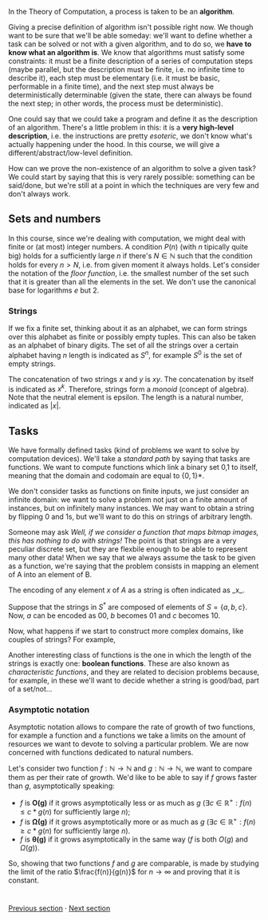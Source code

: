In the Theory of Computation, a process is taken to be an **algorithm**.

Giving a precise definition of algorithm isn't possible right now. We though want to be sure that we'll be able someday: we'll want to define whether a task can be solved or not with a given algorithm, and to do so, we **have to know what an algorithm is**. We know that algorithms must satisfy some constraints: it must be a finite description of a series of computation steps (maybe parallel, but the description must be finite, i.e. no infinite time to describe it), each step must be elementary (i.e. it must be basic, performable in a finite time), and the next step must always be deterministically determinable (given the state, there can always be found the next step; in other words, the process must be deterministic).

One could say that we could take a program and define it as the description of an algorithm. There's a little problem in this: it is a **very high-level description**, i.e. the instructions are pretty *esoteric*, we don't know what's actually happening under the hood. In this course, we will give a different/abstract/low-level definition.

How can we prove the non-existence of an algorithm to solve a given task? We could start by saying that this is very rarely possible: something can be said/done, but we're still at a point in which the techniques are very few and don't always work. 

## Sets and numbers

In this course, since we're dealing with computation, we might deal with finite or (at most) integer numbers. A condition $P(n)$ (with $n$ tipically quite big) holds for a sufficiently large $n$ if there's $N \in \mathbb{N}$ such that the condition holds for every $n>N$, i.e. from given moment it always holds. Let's consider the notation of the *floor function*, i.e. the smallest number of the set such that it is greater than all the elements in the set. We don't use the canonical base for logarithms $e$ but $2$.

### Strings

If we fix a finite set, thinking about it as an alphabet, we can form strings over this alphabet as finite or possibly empty tuples. This can also be taken as an alphabet of binary digits. The set of all the strings over a certain alphabet having $n$ length is indicated as $S^n$, for example $S^0$ is the set of empty strings. 

The concatenation of two strings $x$ and $y$ is $xy$. The concatenation by itself is indicated as $x^k$. Therefore, strings form a *monoid* (concept of algebra). Note that the neutral element is epsilon. The length is a natural number, indicated as $|x|$.

## Tasks

We have formally defined tasks (kind of problems we want to solve by computation devices). We'll take a *standard path* by saying that tasks are functions. We want to compute functions which link a binary set 0,1 to itself, meaning that the domain and codomain are equal to $\{0,1\}*$.

We don't consider tasks as functions on finite inputs, we just consider an infinite domain: we want to solve a problem not just on a finite amount of instances, but on infinitely many instances. We may want to obtain a string by flipping 0 and 1s, but we'll want to do this on strings of arbitrary length. 

Someone may ask *Well, if we consider a function that maps bitmap images, this has nothing to do with strings!* The point is that strings are a very peculiar discrete set, but they are flexbile enough to be able to represent many other data! When we say that we always assume the task to be given as a function, we're saying that the problem consists in mapping an element of A into an element of B.

 The encoding of any element $x$ of $A$ as a string is often indicated as \_x_.

Suppose that the strings in $S^*$ are composed of elements of $S=\{a,b,c\}$. Now, $a$ can be encoded as $00$, $b$ becomes $01$ and $c$ becomes $10$.

Now, what happens if we start to construct more complex domains, like couples of strings? For example,  

Another interesting class of functions is the one in which the length of the strings is exactly one: **boolean functions**.
These are also known as *characteristic functions*, and they are related to decision problems because, for example, in these we'll want to decide whether a string is good/bad, part of a set/not...

### Asymptotic notation

Asymptotic notation allows to compare the rate of growth of two functions, for example a function and a functions we take a limits on the amount of resources we want to devote to solving a particular problem.
We are now concerned with functions dedicated to natural numbers.

Let's consider two function $f:\mathbb{N}\to\mathbb{N}$ and $g:\mathbb{N}\to\mathbb{N}$, we want to compare them as per their rate of growth. We'd like to be able to say if $f$ grows faster than $g$, asymptotically speaking:
- $f$ is $\mathbf{O(g)}$ if it grows asymptotically less or as  much as $g$ ($\exists c \in \mathbb{R}^+ : f(n) \le c * g(n)$ for sufficiently large $n$);
- $f$ is $\mathbf{\Omega(g)}$ if it grows asymptotically more or as much as $g$ ($\exists c \in \mathbb{R}^+ : f(n) \ge c * g(n)$ for sufficiently large $n$).
- $f$ is $\mathbf{\theta(g)}$ if it grows asymptotically in the same way ($f$ is both $O(g)$ and $\Omega(g)$).

So, showing that two functions $f$ and $g$ are comparable, is made by studying the limit of the ratio $\frac{f(n)}{g(n)}$ for $n\rightarrow\infty$ and proving that it is constant. 

#
[Previous section](0%20-%20LAAI%20-%20Module%203%20Intro.md) · [Next section](2%20-%20The%20computational%20model.md)


